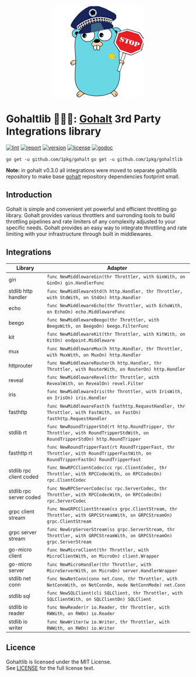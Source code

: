 <p align="center">
    <img src="https://raw.githubusercontent.com/1pkg/gohalt/master/gopher.png" alt="gohalt"/>
</p>

# Gohaltlib 👮‍♀🔧: [Gohalt](https://github.com/1pkg/gohalt) 3rd Party Integrations library

[![lint](https://github.com/1pkg/gohaltlib/workflows/lint/badge.svg?cache=1)](https://github.com/1pkg/gohaltlib/actions?query=workflow%3Alint+branch%3Amaster+)
[![report](https://goreportcard.com/badge/github.com/1pkg/gohaltlib?cache=1)](https://goreportcard.com/report/github.com/1pkg/gohaltlib)
[![version](https://img.shields.io/github/go-mod/go-version/1pkg/gohaltlib?cache=1)](https://github.com/1pkg/gohaltlib/blob/master/go.mod)
[![license](https://img.shields.io/github/license/1pkg/gohaltlib?cache=1)](LICENSE)
[![godoc](https://img.shields.io/badge/godoc-godoc-green?cache=1)](https://pkg.go.dev/github.com/1pkg/gohaltlib?tab=doc)

`go get -u github.com/1pkg/gohalt`
`go get -u github.com/1pkg/gohaltlib`

**Note:** in gohalt v0.3.0 all integrations were moved to separate gohaltlib repository to make base [gohalt](https://github.com/1pkg/gohalt) repository dependencies footprint small.

## Introduction

Gohalt is simple and convenient yet powerful and efficient throttling go library. Gohalt provides various throttlers and surronding tools to build throttling pipelines and rate limiters of any complexity adjusted to your specific needs. Gohalt provides an easy way to integrate throttling and rate limiting with your infrastructure through built in middlewares.

## Integrations

| Library | Adapter |
|---|---|
| gin | `func NewMiddlewareGin(thr Throttler, with GinWith, on GinOn) gin.HandlerFunc` |
| stdlib http handler | `func NewMiddlewareStd(h http.Handler, thr Throttler, with StdWith, on StdOn) http.Handler` |
| echo | `func NewMiddlewareEcho(thr Throttler, with EchoWith, on EchoOn) echo.MiddlewareFunc` |
| beego | `func NewMiddlewareBeego(thr Throttler, with BeegoWith, on BeegoOn) beego.FilterFunc` |
| kit | `func NewMiddlewareKit(thr Throttler, with KitWith, on KitOn) endpoint.Middleware` |
| mux | `func NewMiddlewareMux(h http.Handler, thr Throttler, with MuxWith, on MuxOn) http.Handler` |
| httprouter | `func NewMiddlewareRouter(h http.Handler, thr Throttler, with RouterWith, on RouterOn) http.Handler` |
| reveal | `func NewMiddlewareRevel(thr Throttler, with RevealWith, on RevealOn) revel.Filter` |
| iris | `func NewMiddlewareIris(thr Throttler, with IrisWith, on IrisOn) iris.Handler` |
| fasthttp | `func NewMiddlewareFast(h fasthttp.RequestHandler, thr Throttler, with FastWith, on FastOn) fasthttp.RequestHandler` |
| stdlib rt | `func NewRoundTripperStd(rt http.RoundTripper, thr Throttler, with RoundTripperStdWith, on RoundTripperStdOn) http.RoundTripper` |
| fasthttp rt | `func NewRoundTripperFast(rt RoundTripperFast, thr Throttler, with RoundTripperFastWith, on RoundTripperFastOn) RoundTripperFast` |
| stdlib rpc client coded | `func NewRPCClientCodec(cc rpc.ClientCodec, thr Throttler, with RPCCodecWith, on RPCCodecOn) rpc.ClientCodec` |
| stdlib rpc server coded | `func NewRPCServerCodec(sc rpc.ServerCodec, thr Throttler, with RPCCodecWith, on RPCCodecOn) rpc.ServerCodec` |
| grpc client stream | `func NewGRPCClientStream(cs grpc.ClientStream, thr Throttler, with GRPCStreamWith, on GRPCStreamOn) grpc.ClientStream` |
| grpc server stream | `func NewGrpServerStream(ss grpc.ServerStream, thr Throttler, with GRPCStreamWith, on GRPCStreamOn) grpc.ServerStream` |
| go-micro client | `func NewMicroClient(thr Throttler, with MicroClientWith, on MicroOn) client.Wrapper` |
| go-micro server | `func NewMicroHandler(thr Throttler, with MicroServerWith, on MicroOn) server.HandlerWrapper` |
| stdlib net conn | `func NewNetConn(conn net.Conn, thr Throttler, with NetConnWith, on NetConnOn, mode NetConnMode) net.Conn` |
| stdlib sql | `func NewSQLClient(cli SQLClient, thr Throttler, with SQLClientWith, on SQLClientOn) SQLClient` |
| stdlib io reader | `func NewReader(r io.Reader, thr Throttler, with RWWith, on RWOn) io.Reader` |
| stdlib io writer | `func NewWriter(w io.Writer, thr Throttler, with RWWith, on RWOn) io.Writer` |

## Licence

Gohaltlib is licensed under the MIT License.  
See [LICENSE](LICENSE) for the full license text.
